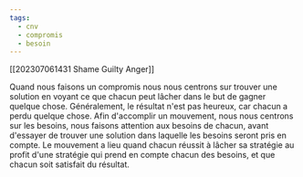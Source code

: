 ```yaml
---
tags:
  - cnv
  - compromis
  - besoin
---
```

[[202307061431 Shame Guilty Anger]]

Quand nous faisons un compromis nous nous centrons sur trouver une solution en voyant ce que chacun peut lâcher dans le but de gagner quelque chose. Généralement, le résultat n'est pas heureux, car chacun a perdu quelque chose.
Afin d'accomplir un mouvement, nous nous centrons sur les besoins, nous faisons attention aux besoins de chacun, avant d'essayer de trouver une solution dans laquelle les besoins seront pris en compte. Le mouvement a lieu quand chacun réussit à lâcher sa stratégie au profit d'une stratégie qui prend en compte chacun des besoins, et que chacun soit satisfait du résultat.